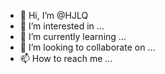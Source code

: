 - 👋 Hi, I’m @HJLQ
- 👀 I’m interested in ...
- 🌱 I’m currently learning ...
- 💞️ I’m looking to collaborate on ...
- 📫 How to reach me ...

<!---
HJLQ/HJLQ is a ✨ special ✨ repository because its `README.md` (this file) appears on your GitHub profile.
You can click the Preview link to take a look at your changes.
--->
